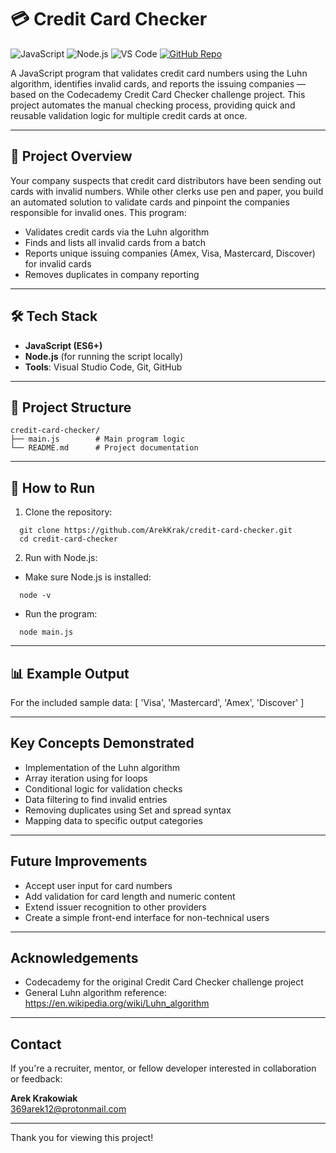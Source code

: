 # 💳 Credit Card Checker

![JavaScript](https://img.shields.io/badge/JavaScript-Language-F7DF1E?logo=javascript&logoColor=black&style=flat)
![Node.js](https://img.shields.io/badge/Node.js-Runtime-339933?logo=nodedotjs&logoColor=white&style=flat)
![VS Code](https://img.shields.io/badge/VS_Code-Editor-007ACC?logo=visualstudiocode&logoColor=white&style=flat)
[![GitHub Repo](https://img.shields.io/badge/GitHub-Repository-181717?logo=github&logoColor=white&style=flat)](https://github.com/ArekKrak/credit-card-checker)

A JavaScript program that validates credit card numbers using the Luhn algorithm, identifies invalid cards, and reports the issuing companies — based on the Codecademy Credit Card Checker challenge project. This project automates the manual checking process, providing quick and reusable validation logic for multiple credit cards at once.

---

## 📜 Project Overview

Your company suspects that credit card distributors have been sending out cards with invalid numbers. While other clerks use pen and paper, you build an automated solution to validate cards and pinpoint the companies responsible for invalid ones. This program:
- Validates credit cards via the Luhn algorithm
- Finds and lists all invalid cards from a batch
- Reports unique issuing companies (Amex, Visa, Mastercard, Discover) for invalid cards
- Removes duplicates in company reporting

---

## 🛠️ Tech Stack

- **JavaScript (ES6+)**
- **Node.js** (for running the script locally)
- **Tools**: Visual Studio Code, Git, GitHub

---

## 📂 Project Structure

```
credit-card-checker/
├── main.js        # Main program logic
└── README.md      # Project documentation
```

---

## 🚀 How to Run

1. Clone the repository:
```
  git clone https://github.com/ArekKrak/credit-card-checker.git
  cd credit-card-checker
```
2. Run with Node.js:
- Make sure Node.js is installed:
```
  node -v
```

- Run the program:

```
  node main.js
```

---

## 📊 Example Output

For the included sample data:
[ 'Visa', 'Mastercard', 'Amex', 'Discover' ]

---

## Key Concepts Demonstrated

- Implementation of the Luhn algorithm
- Array iteration using for loops
- Conditional logic for validation checks
- Data filtering to find invalid entries
- Removing duplicates using Set and spread syntax
- Mapping data to specific output categories

---

## Future Improvements

- Accept user input for card numbers
- Add validation for card length and numeric content
- Extend issuer recognition to other providers
- Create a simple front-end interface for non-technical users

---

## Acknowledgements

- Codecademy for the original Credit Card Checker challenge project
- General Luhn algorithm reference: https://en.wikipedia.org/wiki/Luhn_algorithm

---

## Contact
If you're a recruiter, mentor, or fellow developer interested in collaboration or feedback:

**Arek Krakowiak**  
[369arek12@protonmail.com](mailto:369arek12@protonmail.com)

---

Thank you for viewing this project!

